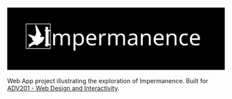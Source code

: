 [![Impermanence](images/full-logo-black-background.svg)](https://impermanence.azurewebsites.net)

Web App project illustrating the exploration of Impermanence. Built for [ADV201 - Web Design and Interactivity](https://www.deakin.edu.au/courses/unit?unit=ADV201).
